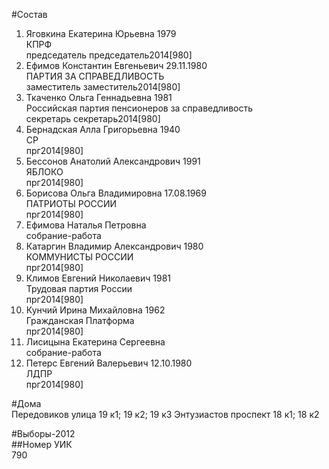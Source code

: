 #Состав  
1. Яговкина Екатерина Юрьевна 1979  
    КПРФ  
    председатель председатель2014[980]  
2. Ефимов Константин Евгеньевич 29.11.1980  
    ПАРТИЯ ЗА СПРАВЕДЛИВОСТЬ  
    заместитель заместитель2014[980]  
3. Ткаченко Ольга Геннадьевна 1981  
    Российская партия пенсионеров за справедливость  
    секретарь секретарь2014[980]  
4. Бернадская Алла Григорьевна 1940  
    СР  
    прг2014[980]  
5. Бессонов Анатолий Александрович 1991  
    ЯБЛОКО  
    прг2014[980]  
6. Борисова Ольга Владимировна 17.08.1969  
    ПАТРИОТЫ РОССИИ  
    прг2014[980]  
7. Ефимова Наталья Петровна  
    собрание-работа  
8. Катаргин Владимир Александрович 1980  
    КОММУНИСТЫ РОССИИ  
    прг2014[980]  
9. Климов Евгений Николаевич 1981  
    Трудовая партия России  
    прг2014[980]  
10. Кунчий Ирина Михайловна 1962  
    Гражданская Платформа  
    прг2014[980]  
11. Лисицына Екатерина Сергеевна  
    собрание-работа  
12. Петерс Евгений Валерьевич 12.10.1980  
    ЛДПР  
    прг2014[980]  
  
#Дома  
Передовиков улица 19 к1; 19 к2; 19 к3 Энтузиастов проспект 18 к1; 18 к2  
  
#Выборы-2012  
##Номер УИК  
790  
